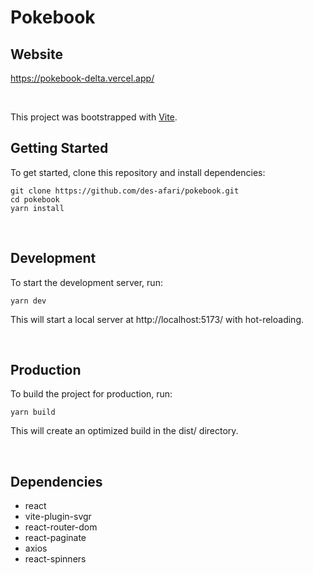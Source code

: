 # Pokebook

## **Website**
https://pokebook-delta.vercel.app/

<br>

This project was bootstrapped with [Vite](https://github.com/vitejs/vite).

## **Getting Started**

To get started, clone this repository and install dependencies:


    git clone https://github.com/des-afari/pokebook.git
    cd pokebook
    yarn install

<br>

## **Development**
To start the development server, run:

    yarn dev

This will start a local server at http://localhost:5173/ with hot-reloading.

<br>

## **Production**
To build the project for production, run:

    yarn build

This will create an optimized build in the dist/ directory.

<br>

##  **Dependencies**
* react
* vite-plugin-svgr
* react-router-dom
* react-paginate
* axios
* react-spinners

<br>



